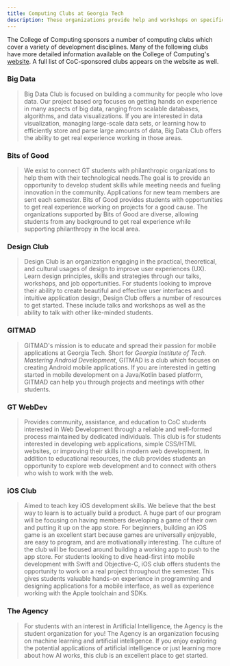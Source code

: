 ```yaml
---
title: Computing Clubs at Georgia Tech
description: These organizations provide help and workshops on specific areas of development.
---
```


The College of Computing sponsors a number of computing clubs which cover a variety of development disciplines. Many of the following clubs have more detailed information available on the College of Computing's [website](https://www.cc.gatech.edu/content/student-organizations). A full list of CoC-sponsored clubs appears on the website as well.

### Big Data
> Big Data Club is focused on building a community for people who love data. Our project based org focuses on getting hands on experience in many aspects of big data, ranging from scalable databases, algorithms, and data visualizations.
If you are interested in data visualization, managing large-scale data sets, or learning how to efficiently store and parse large amounts of data, Big Data Club offers the ability to get real experience working in those areas.

### Bits of Good
> We exist to connect GT students with philanthropic organizations to help them with their technological needs.The goal is to provide an opportunity to develop student skills while meeting needs and fueling innovation in the community.  Applications for new team members are sent each semester.
Bits of Good provides students with opportunities to get real experience working on projects for a good cause. The organizations supported by Bits of Good are diverse, allowing students from any background to get real experience while supporting philanthropy in the local area.

### Design Club
> Design Club is an organization engaging in the practical, theoretical, and cultural usages of design to improve user experiences (UX). Learn design principles, skills and strategies through our talks, workshops, and job opportunities.
For students looking to improve their ability to create beautiful and effective user interfaces and intuitive application design, Design Club offers a number of resources to get started. These include talks and workshops as well as the ability to talk with other like-minded students.

### GITMAD
> GITMAD's mission is to educate and spread their passion for mobile applications at Georgia Tech.
Short for *Georgia Institute of Tech. Mastering Android Development*, GITMAD is a club which focuses on creating Android mobile applications. If you are interested in getting started in mobile development on a Java/Kotlin based platform, GITMAD can help you through projects and meetings with other students.

### GT WebDev
> Provides community, assistance, and education to CoC students interested in Web Development through a reliable and well-formed process maintained by dedicated individuals.
This club is for students interested in developing web applications, simple CSS/HTML websites, or improving their skills in modern web development. In addition to educational resources, the club provides students an opportunity to explore web development and to connect with others who wish to work with the web.

### iOS Club
> Aimed to teach key iOS development skills. We believe that the best way to learn is to actually build a product. A huge part of our program will be focusing on having members developing a game of their own and putting it up on the app store. For beginners, building an iOS game is an excellent start because games are universally enjoyable, are easy to program, and are motivationally interesting. The culture of the club will be focused around building a working app to push to the app store.
For students looking to dive head-first into mobile development with Swift and Objective-C, iOS club offers students the opportunity to work on a real project throughout the semester. This gives students valuable hands-on experience in programming and designing applications for a mobile interface, as well as experience working with the Apple toolchain and SDKs.

### The Agency
> For students with an interest in Artificial Intelligence, the Agency is the student organization for you!
The Agency is an organization focusing on machine learning and artificial intelligence. If you enjoy exploring the potential applications of artificial intelligence or just learning more about how AI works, this club is an excellent place to get started.